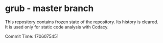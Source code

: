 # grub - master branch

This repository contains frozen state of the repository.
Its history is cleared. It is used only for static code
analysis with Codacy.

Commit Time: 1706075451